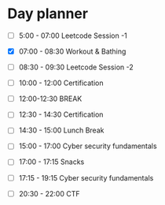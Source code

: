 # Day planner

- [ ] 5:00 - 07:00 Leetcode Session -1
- [x] 07:00 - 08:30 Workout & Bathing
- [ ] 08:30 - 09:30  Leetcode Session -2
- [ ] 10:00 - 12:00 Certification
- [ ] 12:00-12:30 BREAK
- [ ] 12:30 - 14:30 Certification
- [ ] 14:30 - 15:00 Lunch Break
- [ ] 15:00 - 17:00 Cyber security fundamentals
- [ ] 17:00 - 17:15 Snacks
- [ ] 17:15 - 19:15 Cyber security fundamentals
- [ ] 20:30 - 22:00 CTF



